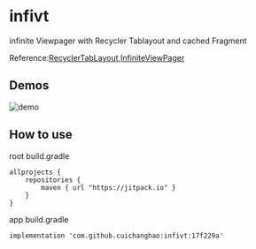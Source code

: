 # infivt
infinite Viewpager with Recycler Tablayout and cached Fragment

Reference:[RecyclerTabLayout](https://github.com/nshmura/RecyclerTabLayout),[InfiniteViewPager](https://github.com/antonyt/InfiniteViewPager)

## Demos
![demo](demo/ezgif-2-a18061b8b6.gif)

## How to use
root build.gradle


```
allprojects {
    repositories {
        maven { url "https://jitpack.io" }
    }
}
```

app build.gradle

```
implementation 'com.github.cuichanghao:infivt:17f229a'
```
